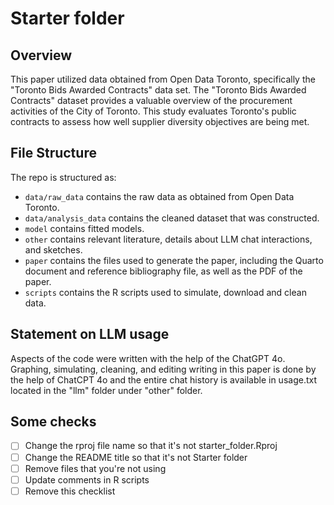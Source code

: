 # Starter folder

## Overview

This paper utilized data obtained from Open Data Toronto, specifically the "Toronto Bids Awarded Contracts" data set. The "Toronto Bids Awarded Contracts" dataset provides a valuable overview of the procurement activities of the City of Toronto. This study evaluates Toronto's public contracts to assess how well supplier diversity objectives are being met.



## File Structure

The repo is structured as:

-   `data/raw_data` contains the raw data as obtained from Open Data Toronto.
-   `data/analysis_data` contains the cleaned dataset that was constructed.
-   `model` contains fitted models. 
-   `other` contains relevant literature, details about LLM chat interactions, and sketches.
-   `paper` contains the files used to generate the paper, including the Quarto document and reference bibliography file, as well as the PDF of the paper. 
-   `scripts` contains the R scripts used to simulate, download and clean data.


## Statement on LLM usage

Aspects of the code were written with the help of the ChatGPT 4o. Graphing, simulating, cleaning, and editing writing in this paper is done by the help of ChatCPT 4o and the entire chat history is available in usage.txt located in the "llm" folder under "other" folder.


## Some checks

- [ ] Change the rproj file name so that it's not starter_folder.Rproj
- [ ] Change the README title so that it's not Starter folder
- [ ] Remove files that you're not using
- [ ] Update comments in R scripts
- [ ] Remove this checklist